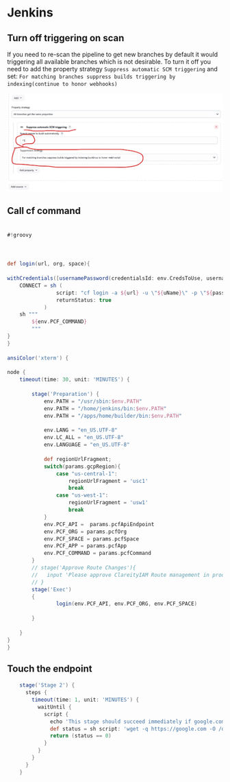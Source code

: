 # Jenkins


## Turn off triggering on scan

If you need to re-scan the pipeline to get new branches by default it would triggering all available branches which is not desirable.
To turn it off you need to add the property strategy `Suppress automatic SCM triggering` and set:
`For matching branches suppress builds triggering by indexing(continue to honor webhooks)`

![suppress-triggering](images/suppress-triggering.jpg)

## Call cf command

```groovy

#!groovy



def login(url, org, space){

withCredentials([usernamePassword(credentialsId: env.CredsToUse, usernameVariable: 'uName', passwordVariable: 'password')]) {
	CONNECT = sh (
				script: "cf login -a ${url} -u \"${uName}\" -p \"${password}\" -o ${org} -s ${space}",
				returnStatus: true
			)
	sh """
		${env.PCF_COMMAND}
		"""
}
}

ansiColor('xterm') {

node {
	timeout(time: 30, unit: 'MINUTES') {

		stage('Preparation') {
			env.PATH = "/usr/sbin:$env.PATH"
			env.PATH = "/home/jenkins/bin:$env.PATH"
			env.PATH = "/apps/home/builder/bin:$env.PATH"

			env.LANG = "en_US.UTF-8"
			env.LC_ALL = "en_US.UTF-8"
			env.LANGUAGE = "en_US.UTF-8"

			def regionUrlFragment;
			switch(params.gcpRegion){
				case "us-central-1":
					regionUrlFragment = 'usc1'
					break
				case "us-west-1":
					regionUrlFragment = 'usw1'
					break
			}
			env.PCF_API =  params.pcfApiEndpoint
			env.PCF_ORG = params.pcfOrg
			env.PCF_SPACE = params.pcfSpace
			env.PCF_APP = params.pcfApp
			env.PCF_COMMAND = params.pcfCommand
		}
		// stage('Approve Route Changes'){
		//   input 'Please approve ClareityIAM Route management in production'
		// }
		stage('Exec')
		{
				login(env.PCF_API, env.PCF_ORG, env.PCF_SPACE)

		}

	}
}
}

```


## Touch the endpoint

```groovy
    stage('Stage 2') {
      steps {
        timeout(time: 1, unit: 'MINUTES') {
          waitUntil {
            script {
              echo 'This stage should succeed immediately if google.com is up, otherwise jenkins will retry until 1min runs out.'
              def status = sh script: 'wget -q https://google.com -O /dev/null', returnStatus: true
              return (status == 0)
            }
          }
        }
      }
    }
```
